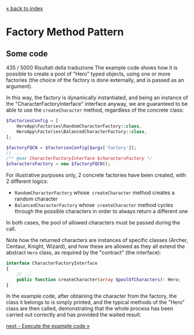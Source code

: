 [&laquo; back to index](../../README.md)
# Factory Method Pattern
## Some code


435 / 5000
Risultati della traduzione
The example code shows how it is possible to create a pool of "Hero" typed objects, using one or more factories (the choice of the factory is done externally, and is passed as an argument).

In this way, the factory is dynamically instantiated, and being an instance of the "CharacterFactoryInterface" interface anyway, we are guaranteed to be able to use the `createCharacter` method, regardless of the concrete class:

```php
$factoriesConfig = [
    HeroApp\Factories\RandomCharacterFactory::class,
    HeroApp\Factories\BalancedCharacterFactory::class,
];

$factoryFQCN = $factoriesConfig[$args['factory']];
// ...
/** @var CharacterFactoryInterface $charactersFactory */
$charactersFactory = new $factoryFQCN();
```

For illustrative purposes only, 2 concrete factories have been created, with 2 different logics:
- `RandomCharacterFactory` whose` createCharacter` method creates a random character
- `BalancedCharacterFactory` whose` createCharacter` method cycles through the possible characters in order to always return a different one

In both cases, the pool of allowed characters must be passed during the call.

Note how the returned characters are instances of specific classes (Archer, Centaur, Knight, Wizard), and how these are allowed as they all extend the abstract `Hero` class, as required by the "contract" (the interface):

```php
interface CharacterFactoryInterface
{
    // ...
    public function createCharacter(array $poolOfCharacters): Hero;
} 
```

In the example code, after obtaining the character from the factory, the class it belongs to is simply printed, and the typical methods of the "Hero" class are then called, demonstrating that the whole process has been carried out correctly and has provided the waited result.

[next - Execute the example code &raquo;](05_executeExample.md)
